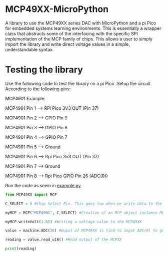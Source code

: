 # MCP49XX-MicroPython
A library to use the MCP49XX series DAC with MicroPython and a pi Pico for embedded systems learning environments. 
This is essentially a wrapper class that abstracts some of the interfacing with the specific SPI implementation of the MCP family of chips.  This allows a user to simply import the library and write direct voltage values in a simple, understandable syntax. 

# Testing the library 
Use the following code to test the library on a pi Pico. Setup the circuit According to the following pins:

MCP4901 Example:

MCP4901 Pin 1 --> RPi Pico 3V3 OUT (Pin 37)

MCP4901 Pin 2 --> GPIO Pin 9

MCP4901 Pin 3 --> GPIO Pin 6

MCP4901 Pin 4 --> GPIO Pin 7

MCP4901 Pin 5 --> Ground

MCP4901 Pin 6 --> Rpi Pico 3v3 OUT (Pin 37)

MCP4901 Pin 7 --> Ground

MCP4901 Pin 8 --> Rpi Pico GPIO Pin 26 (ADC(0))

Run the code as seein in [example.py](https://github.com/GermanWaffles/MCP49XX-MicroPython/blob/main/example.py)

```python
from MCP49XX import MCP

C_SELECT = 9 #Chip Select Pin. This goes low when we write data to the MCP49XX Bus

myMCP = MCP("MCP4901", C_SELECT) #Creation of an MCP object instance MCP(ChipName, ChipSelectPin)

myMCP.writeVolt(1.65) #Writing a voltage value to the MCP49XX

value = machine.ADC(26) #Ouput of MCP49XX is tied to input ADC(0) to get a test reading

reading = value.read_u16() #Read output of the MCPXX

print(reading)
```
